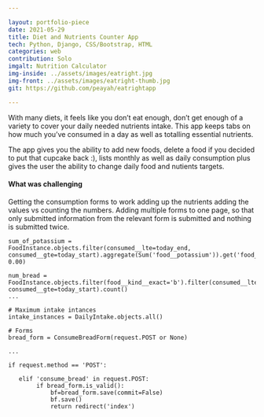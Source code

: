 ```yaml
---

layout: portfolio-piece
date: 2021-05-29
title: Diet and Nutrients Counter App 
tech: Python, Django, CSS/Bootstrap, HTML
categories: web
contribution: Solo
imgalt: Nutrition Calculator
img-inside: ../assets/images/eatright.jpg
img-front: ../assets/images/eatright-thumb.jpg
git: https://github.com/peayah/eatrightapp

---
```


With many diets, it feels like you don’t eat enough, don’t get enough of a variety to cover your daily needed nutrients intake. This app keeps tabs on how much you’ve consumed in a day as well as totalling essential nutrients.

The app gives you the ability to add new foods, delete a food if you decided to put that cupcake back :), lists monthly as well as daily consumption plus gives the user the ability to change daily food and nutients targets.

#### What was challenging
Getting the consumption forms to work adding up the nutrients adding the values vs counting the numbers. Adding multiple forms to one page, so that only submitted information from the relevant form is submitted and nothing is submitted twice.


    sum_of_potassium = FoodInstance.objects.filter(consumed__lte=today_end, 
    consumed__gte=today_start).aggregate(Sum('food__potassium')).get('food__potassium__sum', 0.00)

    num_bread = FoodInstance.objects.filter(food__kind__exact='b').filter(consumed__lte=today_end, 
    consumed__gte=today_start).count()
    ...
    
    # Maximum intake intances
    intake_instances = DailyIntake.objects.all()

    # Forms
    bread_form = ConsumeBreadForm(request.POST or None)
   
    ...
   
    if request.method == 'POST':

       elif 'consume_bread' in request.POST:
            if bread_form.is_valid():
                bf=bread_form.save(commit=False)
                bf.save()
                return redirect('index')

